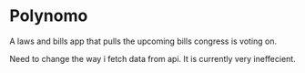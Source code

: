 # Polynomo

A laws and bills app that pulls the upcoming bills congress is voting on.

Need to change the way i fetch data from api. It is currently very ineffecient.
